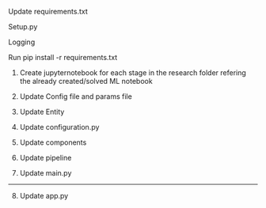 Update requirements.txt

Setup.py

Logging 

Run pip install -r requirements.txt

1. Create jupyternotebook for each stage in the research folder refering the already created/solved ML notebook


2. Update Config file and params file
3. Update Entity 
4. Update configuration.py
5. Update components
6. Update pipeline 
7. Update main.py



----

8. Update app.py